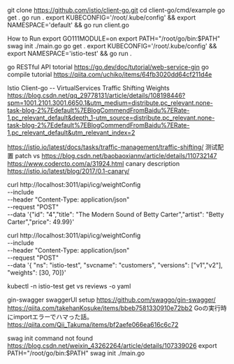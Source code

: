 
git clone https://github.com/istio/client-go.git
cd client-go/cmd/example
go get .
go run .
export KUBECONFIG='/root/.kube/config' && export NAMESPACE='default' && go run client.go


How to Run
export GO111MODULE=on
export PATH="/root/go/bin:$PATH"
swag init ./main.go
go get .
export KUBECONFIG='/root/.kube/config' && export NAMESPACE='istio-test' && go run .


go RESTful API totorial
https://go.dev/doc/tutorial/web-service-gin
go compile tutorial
https://qiita.com/uchiko/items/64fb3020dd64cf211d4e

Istio Client-go -- VirtualServices Traffic Shifting Weights
https://blog.csdn.net/qq_29778131/article/details/108198446?spm=1001.2101.3001.6650.1&utm_medium=distribute.pc_relevant.none-task-blog-2%7Edefault%7EBlogCommendFromBaidu%7ERate-1.pc_relevant_default&depth_1-utm_source=distribute.pc_relevant.none-task-blog-2%7Edefault%7EBlogCommendFromBaidu%7ERate-1.pc_relevant_default&utm_relevant_index=2

https://istio.io/latest/docs/tasks/traffic-management/traffic-shifting/
测试配置 patch vs
https://blog.csdn.net/baobaoxiannv/article/details/110732147
https://www.codercto.com/a/31924.html
canary description
https://istio.io/latest/blog/2017/0.1-canary/


curl http://localhost:3011/api/icg/weightConfig \
    --include \
    --header "Content-Type: application/json" \
    --request "POST" \
    --data '{"id": "4","title": "The Modern Sound of Betty Carter","artist": "Betty Carter","price": 49.99}'


curl http://localhost:3011/api/icg/weightConfig \
    --include \
    --header "Content-Type: application/json" \
    --request "POST" \
    --data '{ "ns": "istio-test", "svcname": "customers", "versions": ["v1","v2"], "weights": [30, 70]}'

kubectl -n istio-test get vs reviews   -o yaml

gin-swagger swaggerUI  setup
https://github.com/swaggo/gin-swagger/
https://qiita.com/takehanKosuke/items/bbeb7581330910e72bb2
Goの実行時にimportエラーでハマった話。
https://qiita.com/Qii_Takuma/items/bf2aefe066ea616c6c72

swag init command not found
https://blog.csdn.net/weixin_43262264/article/details/107339026
export PATH="/root/go/bin:$PATH"
swag init ./main.go


